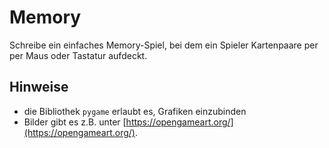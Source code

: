 
# Memory

Schreibe ein einfaches Memory-Spiel, bei dem ein Spieler Kartenpaare per per Maus oder Tastatur aufdeckt.

## Hinweise

* die Bibliothek `pygame` erlaubt es, Grafiken einzubinden
* Bilder gibt es z.B. unter [https://opengameart.org/](https://opengameart.org/).
